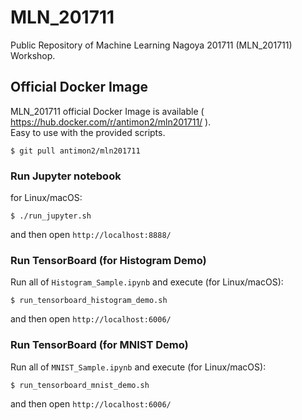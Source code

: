 MLN_201711
==========

Public Repository of Machine Learning Nagoya 201711 (MLN_201711) Workshop.

Official Docker Image
---------------------

MLN_201711 official Docker Image is available ( https://hub.docker.com/r/antimon2/mln201711/ ).  
Easy to use with the provided scripts.

```
$ git pull antimon2/mln201711
```

### Run Jupyter notebook

for Linux/macOS:

```
$ ./run_jupyter.sh
```

and then open `http://localhost:8888/`

### Run TensorBoard (for Histogram Demo)

Run all of `Histogram_Sample.ipynb` and execute (for Linux/macOS):

```
$ run_tensorboard_histogram_demo.sh
```

and then open `http://localhost:6006/`

### Run TensorBoard (for MNIST Demo)

Run all of `MNIST_Sample.ipynb` and execute (for Linux/macOS):

```
$ run_tensorboard_mnist_demo.sh
```

and then open `http://localhost:6006/`
